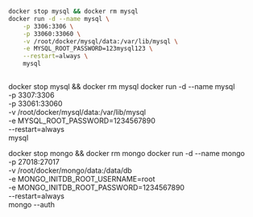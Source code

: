```sh

docker stop mysql && docker rm mysql
docker run -d --name mysql \
    -p 3306:3306 \
    -p 33060:33060 \
    -v /root/docker/mysql/data:/var/lib/mysql \
    -e MYSQL_ROOT_PASSWORD=123mysql123 \
    --restart=always \
    mysql
    
```


docker stop mysql && docker rm mysql
docker run -d --name mysql \
    -p 3307:3306 \
    -p 33061:33060 \
    -v /root/docker/mysql/data:/var/lib/mysql \
     -e MYSQL_ROOT_PASSWORD=1234567890 \
    --restart=always \
    mysql



docker stop mongo && docker rm mongo
docker run -d --name mongo  \
    -p 27018:27017 \
    -v /root/docker/mongo/data:/data/db \
    -e MONGO_INITDB_ROOT_USERNAME=root \
    -e MONGO_INITDB_ROOT_PASSWORD=1234567890 \
    --restart=always \
    mongo --auth 
